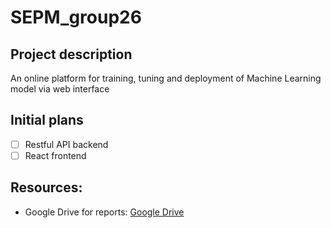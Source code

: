 # SEPM_group26

## Project description
An online platform for training, tuning and deployment of Machine Learning model via web interface

## Initial plans
- [ ] Restful API backend
- [ ] React frontend

## Resources:
- Google Drive for reports: [Google Drive](https://drive.google.com/drive/folders/1BgRLhL8-9Yyfk9KzUXcIhFCez4ZlwLCv?usp=sharing)

